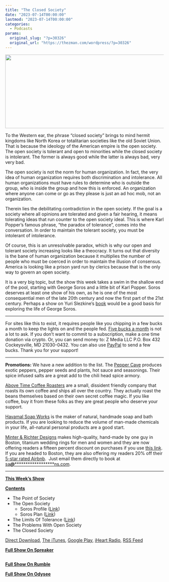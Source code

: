 ```yaml
---
title: "The Closed Society"
date: "2023-07-14T00:00:00"
lastmod: "2023-07-14T00:00:00"
categories:
  - Podcasts
params:
  original_slug: "?p=30326"
  original_url: "https://thezman.com/wordpress/?p=30326"
---
```


[<img
src="http://thezman.com/wordpress/wp-content/uploads/2018/01/Power-Hour.png"
decoding="async" width="600" height="233" />](http://thezman.com/wordpress/wp-content/uploads/2018/01/Power-Hour.png)

To the Western ear, the phrase “closed society” brings to mind hermit
kingdoms like North Korea or totalitarian societies like the old Soviet
Union. That is because the ideology of the American empire is the open
society. The open society is tolerant and open to minorities while the
closed society is intolerant. The former is always good while the latter
is always bad, very very bad.

The open society is not the norm for human organization. In fact, the
very idea of human organization requires both discrimination and
intolerance. All human organizations must have rules to determine who is
outside the group, who is inside the group and how this is enforced. An
organization where anyone can come or go as they please is just an ad
hoc mob, not an organization.

Therein lies the debilitating contradiction in the open society. If the
goal is a society where all opinions are tolerated and given a fair
hearing, it means tolerating ideas that run counter to the open society
ideal. This is where Karl Popper’s famous phrase, “the paradox of
tolerance”, comes into the conversation. In order to maintain the
tolerant society, you must be intolerant of intolerance.

Of course, this is an unresolvable paradox, which is why our open and
tolerant society increasing looks like a theocracy. It turns out that
diversity is the bane of human organization because it multiplies the
number of people who must be coerced in order to maintain the illusion
of consensus. America is looking like a prison yard run by clerics
because that is the only way to govern an open society.

It is a very big topic, but the show this week takes a swim in the
shallow end of the pool, starting with George Soros and a little bit of
Karl Popper. Soros deserves at least one show of his own, as he is one
of the most consequential men of the late 20th century and now the first
part of the 21st century. Perhaps a show on Yuri Slezkine’s <a
href="https://www.amazon.com/Jewish-Century-Yuri-Slezkine/dp/0691127603"
rel="noopener" target="_blank">book</a> would be a good basis for
exploring the life of George Soros.

------------------------------------------------------------------------

For sites like this to exist, it requires people like you chipping in a
few bucks a month to keep the lights on and the people fed.
<a href="https://www.subscribestar.com/the-z-blog"
rel="noopener noreferrer" target="_blank">Five bucks a month</a> is not
a lot to ask. If you don’t want to commit to a subscription, make a one
time donation via crypto. Or, you can send money to: Z Media LLC P.O.
Box 432 Cockeysville, MD 21030-0432. You can also use <a
href="https://www.paypal.com/cgi-bin/webscr?cmd=_s-xclick&amp;hosted_button_id=UDAS2Q8JYA6CN&amp;source=url"
rel="noopener noreferrer" target="_blank">PayPal</a> to send a few
bucks. Thank you for your support!

------------------------------------------------------------------------

**Promotions:** We have a new addition to the list. The
<a href="https://peppercave.com/shop/ols/products" rel="noopener"
target="_blank">Pepper Cave</a> produces exotic peppers, pepper seeds
and plants, hot sauce and seasonings. Their spice infused salts are a
great add to the chili head spice armory.

<a href="https://abovetimecoffee.com/" rel="noopener"
target="_blank">Above Time Coffee Roasters</a> are a small, dissident
friendly company that roasts its own coffee and ships all over the
country. They actually roast the beans themselves based on their own
secret coffee magic. If you like coffee, buy it from these folks as they
are great people who deserve your support.

<a href="https://havamalsoapworks.com/" rel="noopener"
target="_blank">Havamal Soap Works</a> is the maker of natural, handmade
soap and bath products. If you are looking to reduce the volume of
man-made chemicals in your life, all-natural personal products are a
good start.

<a href="https://www.minterandrichterdesigns.com/"
rel="noreferrer nofollow noopener" target="_blank">Minter &amp; Richter
Designs</a> makes high-quality, hand-made by one guy in Boston, titanium
wedding rings for men and women and they are now offering readers a
fifteen percent discount on purchases if you use
<a href="https://www.minterandrichterdesigns.com/discount/ZMAN"
rel="noreferrer nofollow noopener" target="_blank">this link</a>.
<span class="highlight"><span class="colour"><span class="font"><span class="size">If
you are headed to Boston, they are also offering my readers 20% off
their <a
href="https://www.airbnb.com/users/7988017/listings?user_id=7988017&amp;s=3"
rel="noopener noreferrer" target="_blank">5-star rated Airbnb</a>.  Just
email them directly to book at
<a href="mailto:sa***@*********************ns.com"
data-original-string="wf0W1EwLvSocMmEAGCEOgA==cb7NgTunhnuE+GvQc8vQuelRqaJSNsZXmlPukzpPsXyrdOaWWd6wnKOyEnNNkUqoX4w"><span
class="apbct-email-encoder"
data-original-string="c+P1Y5tKpouYBZZ4iIa10g==cb7jHvl4x/ESvV42RLSR7uQuyJbk6q57DchJhm315fIOFmApICLhBfd0gJcRrdQYIi0"
title="This contact has been encoded by Anti-Spam by CleanTalk. Click to decode. To finish the decoding make sure that JavaScript is enabled in your browser.">sa<span
class="apbct-blur">***</span>@<span
class="apbct-blur">*********************</span>ns.com</span></a>.</span></span></span></span>

------------------------------------------------------------------------

**<u>This Week’s Show</u>**

**<u>Contents</u>**

-   The Point of Society
-   The Open Society
    -   Soros Profile ([Link](https://archive.is/9hrBz))
    -   Soros Plan
        ([Link](https://www.georgesoros.com/1993/11/01/toward-a-new-world-order-the-future-of-nato/))
-   The Limits Of Tolerance
    ([Link](https://en.wikipedia.org/wiki/Paradox_of_tolerance))
-   The Problems With Open Society
-   The Closed Society

<a href="https://api.spreaker.com/v2/episodes/56094883/download.mp3"
rel="noopener" target="_blank">Direct Download</a>, <a
href="https://itunes.apple.com/us/podcast/the-z-blog-power-hour/id1262799640?mt=2"
rel="noopener noreferrer" target="_blank">The iTunes</a>, <a
href="https://podcasts.google.com/?feed=aHR0cHM6Ly93d3cuc3ByZWFrZXIuY29tL3Nob3cvMjU4OTY1Ny9lcGlzb2Rlcy9mZWVk"
rel="noopener noreferrer" target="_blank">Google Play</a>, <a href="https://www.iheart.com/podcast/the-z-blog-power-hour-29246491/"
rel="noopener noreferrer" target="_blank">iHeart Radio,</a>
<a href="https://www.spreaker.com/show/2589657/episodes/feed"
rel="noopener noreferrer" target="_blank">RSS Feed</a>

**<u>Full Show On Spreaker</u>**

<span class="mce_SELRES_start" mce-type="bookmark"
style="display: inline-block; width: 0px; overflow: hidden; line-height: 0;">﻿</span>

**<u>Full Show On Rumble</u>**

**<u>Full Show On Odysee</u>**
